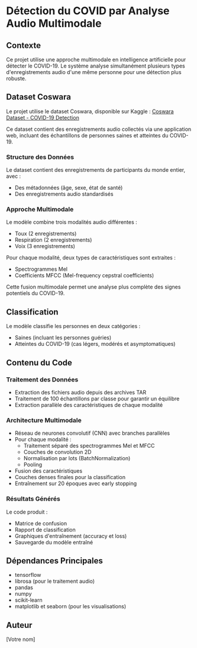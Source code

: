 # Détection du COVID par Analyse Audio Multimodale

## Contexte
Ce projet utilise une approche multimodale en intelligence artificielle pour détecter le COVID-19. Le système analyse simultanément plusieurs types d'enregistrements audio d'une même personne pour une détection plus robuste.

## Dataset Coswara
Le projet utilise le dataset Coswara, disponible sur Kaggle :
[Coswara Dataset - COVID-19 Detection](https://www.kaggle.com/datasets/janashreeananthan/coswara)

Ce dataset contient des enregistrements audio collectés via une application web, incluant des échantillons de personnes saines et atteintes du COVID-19.

### Structure des Données
Le dataset contient des enregistrements de participants du monde entier, avec :
- Des métadonnées (âge, sexe, état de santé)
- Des enregistrements audio standardisés

### Approche Multimodale
Le modèle combine trois modalités audio différentes :
- Toux (2 enregistrements)
- Respiration (2 enregistrements)
- Voix (3 enregistrements)

Pour chaque modalité, deux types de caractéristiques sont extraites :
- Spectrogrammes Mel
- Coefficients MFCC (Mel-frequency cepstral coefficients)

Cette fusion multimodale permet une analyse plus complète des signes potentiels du COVID-19.

## Classification
Le modèle classifie les personnes en deux catégories :
- Saines (incluant les personnes guéries)
- Atteintes du COVID-19 (cas légers, modérés et asymptomatiques)

## Contenu du Code

### Traitement des Données
- Extraction des fichiers audio depuis des archives TAR
- Traitement de 100 échantillons par classe pour garantir un équilibre
- Extraction parallèle des caractéristiques de chaque modalité

### Architecture Multimodale
- Réseau de neurones convolutif (CNN) avec branches parallèles
- Pour chaque modalité :
  - Traitement séparé des spectrogrammes Mel et MFCC
  - Couches de convolution 2D
  - Normalisation par lots (BatchNormalization)
  - Pooling
- Fusion des caractéristiques
- Couches denses finales pour la classification
- Entraînement sur 20 époques avec early stopping

### Résultats Générés
Le code produit :
- Matrice de confusion
- Rapport de classification
- Graphiques d'entraînement (accuracy et loss)
- Sauvegarde du modèle entraîné

## Dépendances Principales
- tensorflow
- librosa (pour le traitement audio)
- pandas
- numpy
- scikit-learn
- matplotlib et seaborn (pour les visualisations)

## Auteur
[Votre nom]